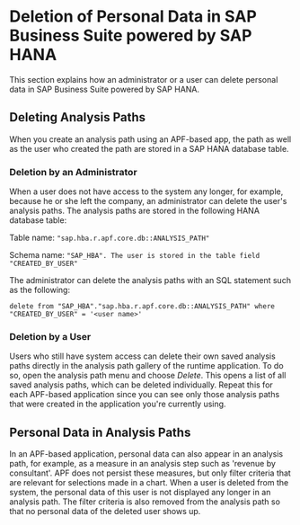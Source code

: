 <!-- loio36dfc53c777647f18c3e6ff097790163 -->

# Deletion of Personal Data in SAP Business Suite powered by SAP HANA

This section explains how an administrator or a user can delete personal data in SAP Business Suite powered by SAP HANA.



<a name="loio36dfc53c777647f18c3e6ff097790163__section_ix1_fbm_xz"/>

## Deleting Analysis Paths

When you create an analysis path using an APF-based app, the path as well as the user who created the path are stored in a SAP HANA database table.



### Deletion by an Administrator

When a user does not have access to the system any longer, for example, because he or she left the company, an administrator can delete the user's analysis paths. The analysis paths are stored in the following HANA database table:

Table name: `"sap.hba.r.apf.core.db::ANALYSIS_PATH"`

Schema name: `"SAP_HBA". The user is stored in the table field "CREATED_BY_USER"`

The administrator can delete the analysis paths with an SQL statement such as the following:

`delete from "SAP_HBA"."sap.hba.r.apf.core.db::ANALYSIS_PATH" where "CREATED_BY_USER" = '<user name>'`



### Deletion by a User

Users who still have system access can delete their own saved analysis paths directly in the analysis path gallery of the runtime application. To do so, open the analysis path menu and choose *Delete*. This opens a list of all saved analysis paths, which can be deleted individually. Repeat this for each APF-based application since you can see only those analysis paths that were created in the application you're currently using.



<a name="loio36dfc53c777647f18c3e6ff097790163__section_dtm_zcm_xz"/>

## Personal Data in Analysis Paths

In an APF-based application, personal data can also appear in an analysis path, for example, as a measure in an analysis step such as 'revenue by consultant'. APF does not persist these measures, but only filter criteria that are relevant for selections made in a chart. When a user is deleted from the system, the personal data of this user is not displayed any longer in an analysis path. The filter criteria is also removed from the analysis path so that no personal data of the deleted user shows up.

